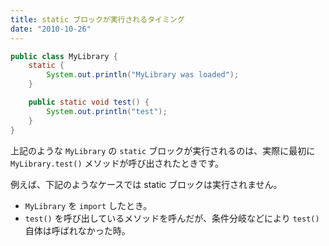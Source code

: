 ```yaml
---
title: static ブロックが実行されるタイミング
date: "2010-10-26"
---
```


```java
public class MyLibrary {
    static {
        System.out.println("MyLibrary was loaded");
    }

    public static void test() {
        System.out.println("test");
    }
}
```

上記のような `MyLibrary` の `static` ブロックが実行されるのは、実際に最初に `MyLibrary.test()` メソッドが呼び出されたときです。

例えば、下記のようなケースでは static ブロックは実行されません。

- `MyLibrary` を `import` したとき。
- `test()` を呼び出しているメソッドを呼んだが、条件分岐などにより `test()` 自体は呼ばれなかった時。

